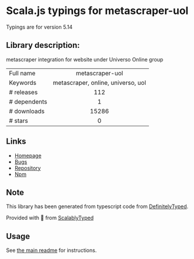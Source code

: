 
# Scala.js typings for metascraper-uol

Typings are for version 5.14

## Library description:
metascraper integration for website under Universo Online group

|                    |                 |
| ------------------ | :-------------: |
| Full name          | metascraper-uol |
| Keywords           | metascraper, online, universo, uol |
| # releases         | 112 |
| # dependents       | 1 |
| # downloads        | 15286 |
| # stars            | 0 |

## Links
- [Homepage](https://nicedoc.io/microlinkhq/metascraper/packages/metascraper-uol)
- [Bugs](https://github.com/microlinkhq/metascraper/issues)
- [Repository](https://github.com/microlinkhq/metascraper)
- [Npm](https://www.npmjs.com/package/metascraper-uol)
    


## Note
This library has been generated from typescript code from [DefinitelyTyped](https://definitelytyped.org).

Provided with :purple_heart: from [ScalablyTyped](https://github.com/oyvindberg/ScalablyTyped)

## Usage
See [the main readme](../../readme.md) for instructions.


